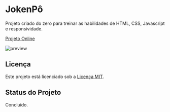 # JokenPô

Projeto criado do zero para treinar as habilidades de HTML, CSS, Javascript e responsividade.

[Projeto Online]()

<img src="./img/preview.png" alt="preview">

## Licença

Este projeto está licenciado sob a [Licença MIT](https://opensource.org/licenses/MIT).

## Status do Projeto

Concluído.
